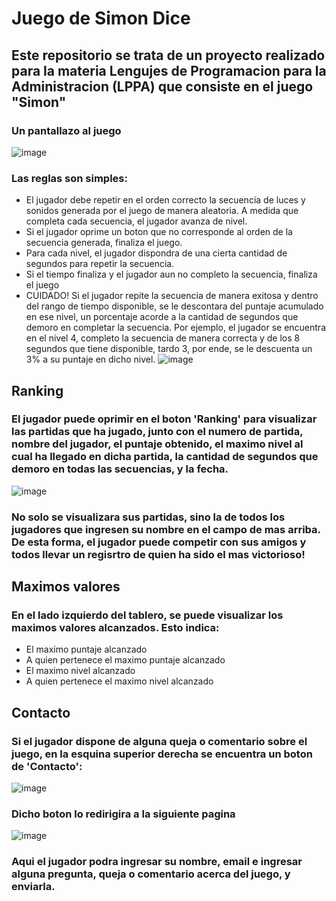 # Juego de Simon Dice

## Este repositorio se trata de un proyecto realizado para la materia Lengujes de Programacion para la Administracion (LPPA) que consiste en el juego "Simon"

### Un pantallazo al juego
![image](https://github.com/FacuKopech/simon-dice/assets/63883859/7d6e20ae-dfc8-4a0c-b603-b2a9fa791694)

### Las reglas son simples:
* El jugador debe repetir en el orden correcto la secuencia de luces y sonidos generada por el juego de manera aleatoria. A medida que completa cada secuencia, el jugador avanza de nivel.
* Si el jugador oprime un boton que no corresponde al orden de la secuencia generada, finaliza el juego. 
* Para cada nivel, el jugador dispondra de una cierta cantidad de segundos para repetir la secuencia.
* Si el tiempo finaliza y el jugador aun no completo la secuencia, finaliza el juego
* CUIDADO! Si el jugador repite la secuencia de manera exitosa y dentro del rango de tiempo disponible, se le descontara del puntaje acumulado en ese nivel, un porcentaje acorde a la cantidad de segundos que demoro en completar la secuencia. Por ejemplo, el jugador se encuentra en el nivel 4, completo la secuencia de manera correcta y de los 8 segundos que tiene disponible, tardo 3, por ende, se le descuenta un 3% a su puntaje en dicho nivel.
![image](https://github.com/FacuKopech/simon-dice/assets/63883859/06f8fe7c-384e-48b3-931f-a2966d4047ea)

## Ranking
### El jugador puede oprimir en el boton 'Ranking' para visualizar las partidas que ha jugado, junto con el numero de partida, nombre del jugador, el puntaje obtenido, el maximo nivel al cual ha llegado en dicha partida, la cantidad de segundos que demoro en todas las secuencias, y la fecha.
![image](https://github.com/FacuKopech/simon-dice/assets/63883859/f9f6d22a-7e0f-4356-8ec8-711727ab8c56)

### No solo se visualizara sus partidas, sino la de todos los jugadores que ingresen su nombre en el campo de mas arriba. De esta forma, el jugador puede competir con sus amigos y todos llevar un regisrtro de quien ha sido el mas victorioso!

## Maximos valores
### En el lado izquierdo del tablero, se puede visualizar los maximos valores alcanzados. Esto indica:
* El maximo puntaje alcanzado
* A quien pertenece el maximo puntaje alcanzado
* El maximo nivel alcanzado
* A quien pertenece el maximo nivel alcanzado

## Contacto

### Si el jugador dispone de alguna queja o comentario sobre el juego, en la esquina superior derecha se encuentra un boton de 'Contacto':
![image](https://github.com/FacuKopech/simon-dice/assets/63883859/d27576a3-8373-44b6-8a9a-da3158d9413d)

### Dicho boton lo redirigira a la siguiente pagina
![image](https://github.com/FacuKopech/simon-dice/assets/63883859/82748cc6-363b-4ade-9404-869c994e4654)

### Aqui el jugador podra ingresar su nombre, email e ingresar alguna pregunta, queja o comentario acerca del juego, y enviarla.

